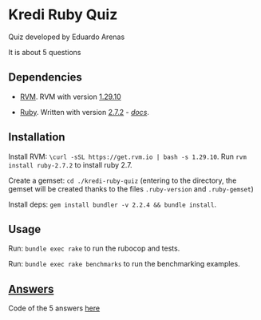 # Kredi Ruby Quiz

Quiz developed by Eduardo Arenas

It is about 5 questions

## Dependencies

* [RVM](https://rvm.io). RVM with version [1.29.10](https://rvm.io/blog/2020/03/rvm-1-29-10)

* [Ruby](https://www.ruby-lang.org/en/).  Written with version [2.7.2](https://www.ruby-lang.org/en/news/2019/12/25/ruby-2-7-0-released/) - *[docs](https://docs.ruby-lang.org/en/2.7.2/)*.

## Installation

Install RVM: `\curl -sSL https://get.rvm.io | bash -s 1.29.10`. Run `rvm install ruby-2.7.2` to install ruby 2.7.

Create a gemset: `cd ./kredi-ruby-quiz` (entering to the directory, the gemset will be created thanks to the files `.ruby-version` and `.ruby-gemset`)

Install deps: `gem install bundler -v 2.2.4 && bundle install`.

## Usage

Run: `bundle exec rake` to run the rubocop and tests.

Run: `bundle exec rake benchmarks` to run the benchmarking examples.

## [Answers](quiz.md)

Code of the 5 answers [here](quiz.md)
